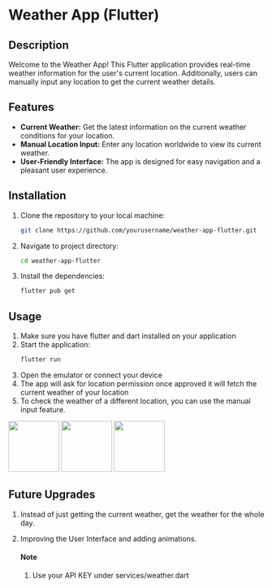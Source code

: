 # Weather App (Flutter)

## Description

Welcome to the Weather App! This Flutter application provides real-time weather information for the user's current location. Additionally, users can manually input any location to get the current weather details.

## Features

- **Current Weather:** Get the latest information on the current weather conditions for your location.
- **Manual Location Input:** Enter any location worldwide to view its current weather.
- **User-Friendly Interface:** The app is designed for easy navigation and a pleasant user experience.

## Installation

1. Clone the repository to your local machine:

   ```bash
   git clone https://github.com/yourusername/weather-app-flutter.git

2. Navigate to project directory:
    ```bash
    cd weather-app-flutter
3. Install the dependencies:
    ```bash
   flutter pub get

## Usage
1. Make sure you have flutter and dart installed on your application
2. Start the application:
    ```bash
   flutter run
3. Open the emulator or connect your device
4. The app will ask for location permission once approved it will fetch the current weather of your location
5. To check the weather of a different location, you can use the manual input feature.

<img src="https://github.com/ar-0911/weather-app-flutter/assets/92566219/1ddf97a6-3c78-4837-b0b2-b1867db1c77d" width="100" />

<img src="https://github.com/ar-0911/weather-app-flutter/assets/92566219/0ea4da96-2554-4859-b288-f0ba240495cc" width="100" />

<img src="https://github.com/ar-0911/weather-app-flutter/assets/92566219/1bfd383d-4e8a-4bbe-bb6a-0ca123bb773d" width="100" />


## Future Upgrades
1. Instead of just getting the current weather, get the weather for the whole day.
2. Improving the User Interface and adding animations.

   #### Note
   1. Use your API KEY under services/weather.dart
